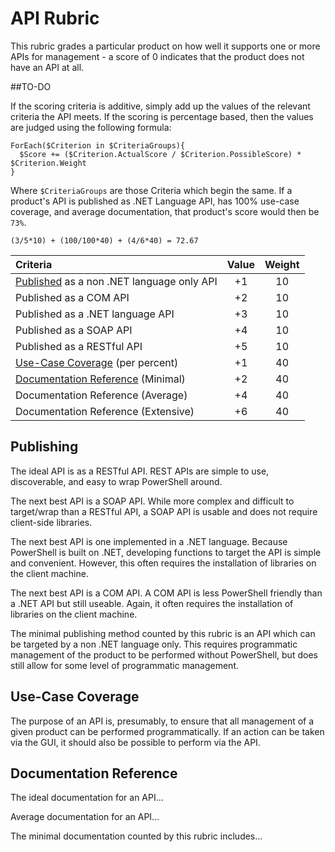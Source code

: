 # API Rubric
This rubric grades a particular product on how well it supports one or more APIs for management - a score of 0 indicates that the product does not have an API at all.

##TO-DO

If the scoring criteria is additive, simply add up the values of the relevant criteria the API meets.
If the scoring is percentage based, then the values are judged using the following formula:

```Posh
ForEach($Criterion in $CriteriaGroups){
  $Score += ($Criterion.ActualScore / $Criterion.PossibleScore) * $Criterion.Weight
}
```

Where `$CriteriaGroups` are those Criteria which begin the same. If a product's API is published as .NET Language API, has 100% use-case coverage,  and average documentation, that product's score would then be `73%`.
```
(3/5*10) + (100/100*40) + (4/6*40) = 72.67
```

| Criteria                                                       | Value | Weight |
|:---------------------------------------------------------------|:-----:|:------:|
| [Published](#publishing) as a non .NET language only API       | +1    | 10     |
| Published as a COM API                                         | +2    | 10     |
| Published as a .NET language API                               | +3    | 10     |
| Published as a SOAP API                                        | +4    | 10     |
| Published as a RESTful API                                     | +5    | 10     |
| [Use-Case Coverage](#use-case-coverage) (per percent)          | +1    | 40     |
| [Documentation Reference](#documentation-reference) (Minimal)  | +2    | 40     |
| Documentation Reference (Average)                              | +4    | 40     |
| Documentation Reference (Extensive)                            | +6    | 40     |

## Publishing
The ideal API is as a RESTful API. REST APIs are simple to use, discoverable, and easy to wrap PowerShell around.

The next best API is a SOAP API. While more complex and difficult to target/wrap than a RESTful API, a SOAP API is usable and does not require client-side libraries.

The next best API is one implemented in a .NET language. Because PowerShell is built on .NET, developing functions to target the API is simple and convenient. However, this often requires the installation of libraries on the client machine.

The next best API is a COM API.  A COM API is less PowerShell friendly than a .NET API but still useable. Again, it often requires the installation of libraries on the client machine.

The minimal publishing method counted by this rubric is an API which can be targeted by a non .NET language only. This requires programmatic management of the product to be performed without PowerShell, but does still allow for some level of programmatic management.

## Use-Case Coverage
The purpose of an API is, presumably, to ensure that all management of a given product can be performed programmatically. If an action can be taken via the GUI, it should also be possible to perform via the API.

## Documentation Reference
The ideal documentation for an API...

Average documentation for an API...

The minimal documentation counted by this rubric includes...
